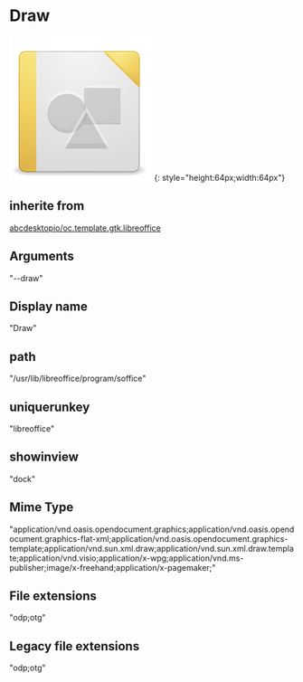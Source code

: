 # Draw
![libreoffice-draw.svg](/applications/icons/libreoffice-draw.svg){: style="height:64px;width:64px"}
## inherite from
[abcdesktopio/oc.template.gtk.libreoffice](abcdesktopio/oc.template.gtk.libreoffice.md)
## Arguments
"--draw"
## Display name
"Draw"
## path
"/usr/lib/libreoffice/program/soffice"
## uniquerunkey
"libreoffice"
## showinview
"dock"
## Mime Type
"application/vnd.oasis.opendocument.graphics;application/vnd.oasis.opendocument.graphics-flat-xml;application/vnd.oasis.opendocument.graphics-template;application/vnd.sun.xml.draw;application/vnd.sun.xml.draw.template;application/vnd.visio;application/x-wpg;application/vnd.ms-publisher;image/x-freehand;application/x-pagemaker;"
## File extensions
"odp;otg"
## Legacy file extensions
"odp;otg"
